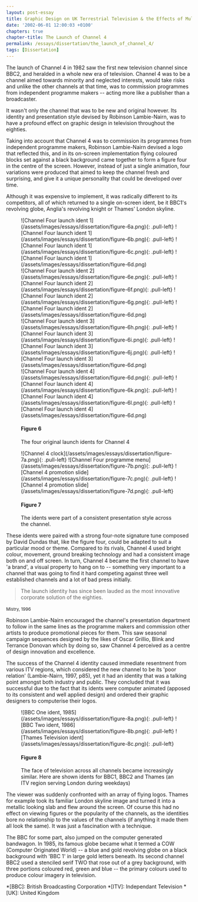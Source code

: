 ```yaml
---
layout: post-essay
title: Graphic Design on UK Terrestrial Television & the Effects of Multi-Channel Growth
date: '2002-06-01 12:00:03 +0100'
chapters: true
chapter-title: The Launch of Channel 4
permalink: /essays/dissertation/the_launch_of_channel_4/
tags: [Dissertation]
---
```

The launch of Channel 4 in 1982 saw the first new television channel since BBC2, and heralded in a whole new era of television. Channel 4 was to be a channel aimed towards minority and neglected interests, would take risks and unlike the other channels at that time, was to commission programmes from independent programme makers -- acting more like a publisher than a broadcaster.

It wasn't only the channel that was to be new and original however. Its identity and presentation style devised by Robinson Lambie-Nairn, was to have a profound effect on graphic design in television throughout the eighties.

Taking into account that Channel 4 was to commission its programmes from independent programme makers, Robinson Lambie-Nairn devised a logo that reflected this, and in its on-screen implementation flying coloured blocks set against a black background came together to form a figure four in the centre of the screen. However, instead of just a single animation, four variations were produced that aimed to keep the channel fresh and surprising, and give it a unique personality that could be developed over time.

Although it was expensive to implement, it was radically different to its competitors, all of which returned to a single on-screen ident, be it BBC1's revolving globe, Anglia's revolving knight or Thames' London skyline.

<figure id="figure-6">
    ![Channel Four launch ident 1](/assets/images/essays/dissertation/figure-6a.png){: .pull-left}
    ![Channel Four launch ident 1](/assets/images/essays/dissertation/figure-6b.png){: .pull-left}
    ![Channel Four launch ident 1](/assets/images/essays/dissertation/figure-6c.png){: .pull-left}
    ![Channel Four launch ident 1](/assets/images/essays/dissertation/figure-6d.png)<br/>
    ![Channel Four launch ident 2](/assets/images/essays/dissertation/figure-6e.png){: .pull-left} 
    ![Channel Four launch ident 2](/assets/images/essays/dissertation/figure-6f.png){: .pull-left}
    ![Channel Four launch ident 2](/assets/images/essays/dissertation/figure-6g.png){: .pull-left} 
    ![Channel Four launch ident 2](/assets/images/essays/dissertation/figure-6d.png)<br/>
    ![Channel Four launch ident 3](/assets/images/essays/dissertation/figure-6h.png){: .pull-left} 
    ![Channel Four launch ident 3](/assets/images/essays/dissertation/figure-6i.png){: .pull-left}
    ![Channel Four launch ident 3](/assets/images/essays/dissertation/figure-6j.png){: .pull-left}
    ![Channel Four launch ident 3](/assets/images/essays/dissertation/figure-6d.png)<br/>
    ![Channel Four launch ident 4](/assets/images/essays/dissertation/figure-6d.png){: .pull-left}
    ![Channel Four launch ident 4](/assets/images/essays/dissertation/figure-6k.png){: .pull-left}
    ![Channel Four launch ident 4](/assets/images/essays/dissertation/figure-6l.png){: .pull-left}
    ![Channel Four launch ident 4](/assets/images/essays/dissertation/figure-6d.png)
    <figcaption>
        <h4>Figure 6</h4>
        <p>The four original launch idents for Channel 4</p>
    </figcaption>
</figure>

<figure id="figure-7">
    ![Channel 4 clock](/assets/images/essays/dissertation/figure-7a.png){: .pull-left}
    ![Channel Four programme menu](/assets/images/essays/dissertation/figure-7b.png){: .pull-left}
    ![Channel 4 promotion slide](/assets/images/essays/dissertation/figure-7c.png){: .pull-left} 
    ![Channel 4 promotion slide](/assets/images/essays/dissertation/figure-7d.png){: .pull-left} 
    <figcaption>
        <h4>Figure 7</h4>
        <p>The idents were part of a consistent presentation style across the channel.</p>
    </figcaption>
</figure>

These idents were paired with a strong four-note signature tune composed by David Dundas that, like the figure four, could be adapted to suit a particular mood or theme. Compared to its rivals, Channel 4 used bright colour, movement, ground breaking technology and had a consistent image both on and off screen. In turn, Channel 4 became the first channel to have 'a brand', a visual property to hang on to -- something very important to a channel that was going to find it hard competing against three well established channels and a lot of bad press initially.

  > The launch identity has since been lauded as the most innovative corporate solution of the eighties.

<small>Mistry, 1996</small>

Robinson Lambie-Nairn encouraged the channel's presentation department to follow in the same lines as the programme makers and commission other artists to produce promotional pieces for them. This saw seasonal campaign sequences designed by the likes of Oscar Grillio, Blink and Terrance Donovan which by doing so, saw Channel 4 perceived as a centre of design innovation and excellence.

The success of the Channel 4 identity caused immediate resentment from various ITV regions, which considered the new channel to be its 'poor relation' (Lambie-Nairn, 1997, p85), yet it had an identity that was a talking point amongst both industry and public. They concluded that it was successful due to the fact that its idents were computer animated (apposed to its consistent and well applied design) and ordered their graphic designers to computerise their logos.

<figure id="figure-8">
    ![BBC One ident, 1985](/assets/images/essays/dissertation/figure-8a.png){: .pull-left}
    ![BBC Two ident, 1986](/assets/images/essays/dissertation/figure-8b.png){: .pull-left}
    ![Thames Television ident](/assets/images/essays/dissertation/figure-8c.png){: .pull-left}
    <figcaption>
        <h4>Figure 8</h4>
        <p>The face of television across all channels became increasingly similar. Here are shown idents for BBC1, BBC2 and Thames (an ITV region serving London during weekdays)</p>
    </figcaption>
</figure>

The viewer was suddenly confronted with an array of flying logos. Thames for example took its familiar London skyline image and turned it into a metallic looking slab and flew around the screen. Of course this had no effect on viewing figures or the popularity of the channels, as the identities bore no relationship to the values of the channels (if anything it made them all look the same). It was just a fascination with a technique.

The BBC for some part, also jumped on the computer generated bandwagon. In 1985, its famous globe became what it termed a COW (Computer Originated World) -- a blue and gold revolving globe on a black background with 'BBC 1' in large gold letters beneath. Its second channel BBC2 used a stenciled serif TWO that rose out of a grey background, with three portions coloured red, green and blue -- the primary colours used to produce colour imagery in television.

*[BBC]: British Broadcasting Corporation
*[ITV]: Independant Television
*[UK]: United Kingdom